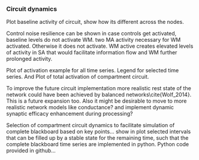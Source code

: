 ### Circuit dynamics

Plot baseline activity of circuit, show how its different across the nodes.

Control noise resilience can be shown in case controls get activated, baseline levels do not activate WM. two MA activity necessary for WM activated. Otherwise it does not activate. WM active creates elevated levels of activity in SA that would facilitate information flow and WM further prolonged activity.

Plot of activation example for all time series. Legend for selected time series. And Plot of total activation of compartment circuit.


To improve the future circuit implementation more realistic rest state of the network could have been achieved by balanced networks\cite{Wolf_2014}. This is a future expansion too. Also it might be desirable to move to more realistic network models like conductance? and implement dynamic synaptic efficacy enhancement during processing?


Selection of compartment circuit dynamics to facilitate simulation of complete blackboard based on key points... show in plot selected intervals that can be filled up by a stable state for the remaining time, such that the complete blackboard time series are implemented in python. Python code provided in github...